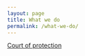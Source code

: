 ```yaml
---
layout: page
title: What we do
permalink: /what-we-do/
---
```


<a href="/court-of-protection">Court of protection</a>
